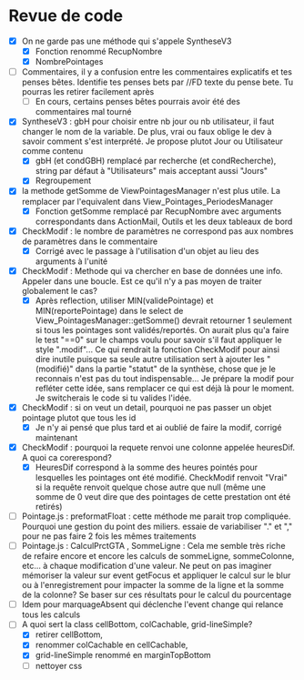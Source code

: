 # Revue de code

* [X] On ne garde pas une méthode qui s'appele SyntheseV3
  * [X] Fonction renommé RecupNombre
  * [X] NombrePointages
* [ ] Commentaires, il y a confusion entre les commentaires explicatifs et tes penses bêtes. Identifie tes penses bets par //FD texte du pense bete. Tu pourras les retirer facilement après
  * [ ] En cours, certains penses bêtes pourrais avoir été des commentaires mal tourné
* [X] SyntheseV3 : gbH pour choisir entre nb jour ou nb utilisateur, il faut changer le nom de la variable. De plus, vrai ou faux oblige le dev à savoir comment s'est interprété. Je propose plutot Jour ou Utilisateur comme contenu
  * [X] gbH (et condGBH) remplacé par recherche (et condRecherche), string par défaut à "Utilisateurs" mais acceptant aussi "Jours"
  * [X] Regroupement
* [X] la methode getSomme de ViewPointagesManager n'est plus utile. La remplacer par l'equivalent dans View_Pointages_PeriodesManager
  * [X] Fonction getSomme remplacé par RecupNombre avec arguments correspondants dans ActionMail, Outils et les deux tableaux de bord
* [X] CheckModif : le nombre de paramètres ne correspond pas aux nombres de paramètres dans le commentaire
  * [X] Corrigé avec le passage à l'utilisation d'un objet au lieu des arguments à l'unité
* [X] CheckModif : Methode qui va chercher en base de données une info. Appeler dans une boucle. Est ce qu'il n'y a pas moyen de traiter globalement le cas?
  * [X] Après reflection, utiliser MIN(validePointage) et MIN(reportePointage) dans le select de View_PointagesManager::getSomme() devrait retourner 1 seulement si tous les pointages sont validés/reportés. On aurait plus qu'a faire le test "==0" sur le champs voulu pour savoir s'il faut appliquer le style ".modif"... Ce qui rendrait la fonction CheckModif pour ainsi dire inutile puisque sa seule autre utilisation sert à ajouter les "(modifié)" dans la partie "statut" de la synthèse, chose que je le reconnais n'est pas du tout indispensable... Je prépare la modif pour refléter cette idée, sans remplacer ce qui est déjà là pour le moment. Je switcherais le code si tu valides l'idée.
* [X] CheckModif : si on veut un detail, pourquoi ne pas passer un objet pointage plutot que tous les id
  * [X] Je n'y ai pensé que plus tard et ai oublié de faire la modif, corrigé maintenant
* [X] CheckModif : pourquoi la requete renvoi une colonne appelée heuresDif. A quoi ca corerespond?
  * [X] HeuresDif correspond à la somme des heures pointés pour lesquelles les pointages ont été modifié. CheckModif renvoit "Vrai" si la requête renvoit quelque chose autre que null (même une somme de 0 veut dire que des pointages de cette prestation ont été retirés)
* [ ] Pointage.js : preformatFloat : cette méthode me parait trop compliquée. Pourquoi une gestion du point des miliers. essaie de variabiliser "." et "," pour ne pas faire 2 fois les mêmes traitements
* [ ] Pointage.js : CalculPrctGTA , SommeLigne : Cela me semble très riche de refaire encore et encore les calculs de sommeLigne, sommeColonne, etc... à chaque modification d'une valeur.
  Ne peut on pas imaginer mémoriser la valeur sur event getFocus et appliquer le calcul sur le blur ou à l'enregistrement pour impacter la somme de la ligne et la somme de la colonne?
  Se baser sur ces résultats pour le calcul du pourcentage
* [ ] Idem pour marquageAbsent qui déclenche l'event change qui relance tous les calculs
* [ ] A quoi sert la class cellBottom, colCachable, grid-lineSimple?
  * [X] retirer cellBottom,
  * [X] renommer colCachable en cellCachable,
  * [X] grid-lineSimple renommé en marginTopBottom
  * [ ] nettoyer css
